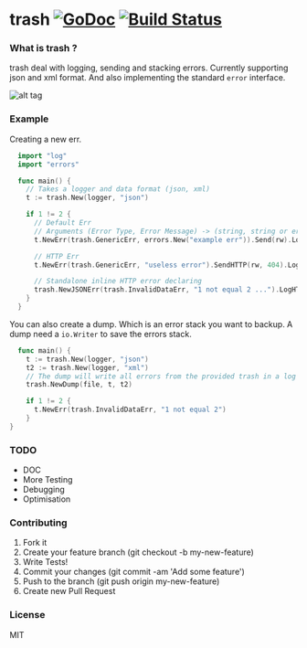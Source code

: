 # trash [![GoDoc](https://godoc.org/github.com/go-zoo/trash?status.svg)](https://godoc.org/github.com/go-zoo/trash) [![Build Status](https://travis-ci.org/go-zoo/trash.svg?branch=master)](https://travis-ci.org/go-zoo/trash)

### What is trash ?
trash deal with logging, sending and stacking errors.
Currently supporting json and xml format.
And also implementing the standard `error` interface.

![alt tag](http://lifescapesdesignblog.weebly.com/uploads/1/2/8/0/12806369/__6190365.jpg)

### Example
Creating a new err.

``` go
  import "log"
  import "errors"

  func main() {
    // Takes a logger and data format (json, xml)
    t := trash.New(logger, "json")

    if 1 != 2 {
      // Default Err
      // Arguments (Error Type, Error Message) -> (string, string or error)
      t.NewErr(trash.GenericErr, errors.New("example err")).Send(rw).Log()

      // HTTP Err
      t.NewErr(trash.GenericErr, "useless error").SendHTTP(rw, 404).LogHTTP(req)

      // Standalone inline HTTP error declaring
      trash.NewJSONErr(trash.InvalidDataErr, "1 not equal 2 ...").LogHTTP(req).SendHTTP(rw, 406)
    }
  }
```
You can also create a dump. Which is an error stack you want to backup.
A dump need a `io.Writer` to save the errors stack.

``` go
  func main() {
    t := trash.New(logger, "json")
    t2 := trash.New(logger, "xml")
    // The dump will write all errors from the provided trash in a log file.
    trash.NewDump(file, t, t2)

    if 1 != 2 {
      t.NewErr(trash.InvalidDataErr, "1 not equal 2")
    }
}

```

### TODO

- DOC
- More Testing
- Debugging
- Optimisation

### Contributing

1. Fork it
2. Create your feature branch (git checkout -b my-new-feature)
3. Write Tests!
4. Commit your changes (git commit -am 'Add some feature')
5. Push to the branch (git push origin my-new-feature)
6. Create new Pull Request

### License
MIT
